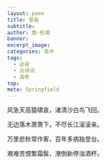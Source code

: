 ```yaml
---
layout: poem
title: 登高
subtitle: 
author: 唐·杜甫
banner: 
excerpt_image: 
categories: 高中
tags:
  - 必背
  - 古诗词
  - 高考
top: 
meta: Springfield
---
```



风急天高猿啸哀，渚清沙白鸟飞回。

无边落木萧萧下，不尽长江滚滚来。

万里悲秋常作客，百年多病独登台。

艰难苦恨繁霜鬓，潦倒新停浊酒杯。